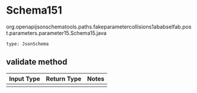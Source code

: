 # Schema151
org.openapijsonschematools.paths.fakeparametercollisions1ababselfab.post.parameters.parameter15.Schema15.java
```
type: JsonSchema
```

## validate method
Input Type | Return Type | Notes
------------ | ------------- | -------------
 |  |
